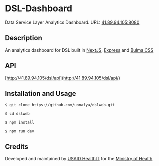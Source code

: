 # DSL-Dashboard
Data Service Layer Analytics Dashboard. URL: [41.89.94.105:8080](http://41.89.94.105:8080)

### 

## Description
An analytics dashboard for DSL built in [NextJS](https://nextjs.org/), [Express](https://expressjs.com/) and [Bulma CSS](https://bulma.io/)

## API
[http://41.89.94.105/dsl/api](http://41.89.94.105/dsl/api/)


## Installation and Usage

``` shell
$ git clone https://github.com/uonafya/dslweb.git

$ cd dslweb

$ npm install

$ npm run dev
```


## Credits
Developed and maintained by [USAID HealthIT](https://healthit.uonbi.ac.ke) for the [Ministry of Health](https://health.go.ke)
